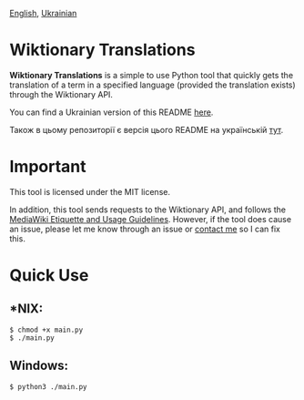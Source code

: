 [English](./README.md), [Ukrainian](./README_UA.md)

# Wiktionary Translations

__Wiktionary Translations__ is a simple to use Python tool that quickly gets the translation of a term in a specified language (provided the translation exists) through the Wiktionary API.

You can find a Ukrainian version of this README [here](./README_UA.md).

Також в цьому репозиторії є версія цього README на
українській [тут](./README_UA.md).

# Important

This tool is licensed under the MIT license.

In addition, this tool sends requests to the Wiktionary API, and follows the [MediaWiki Etiquette and Usage Guidelines](https://www.mediawiki.org/wiki/API:Etiquette). However, if the tool does cause an issue, please let me know through an issue or [contact me](mailto:r.chapple.business@gmail.com) so I can fix this.

# Quick Use

## *NIX:
```console
$ chmod +x main.py
$ ./main.py
```

## Windows:
```console
$ python3 ./main.py
```

